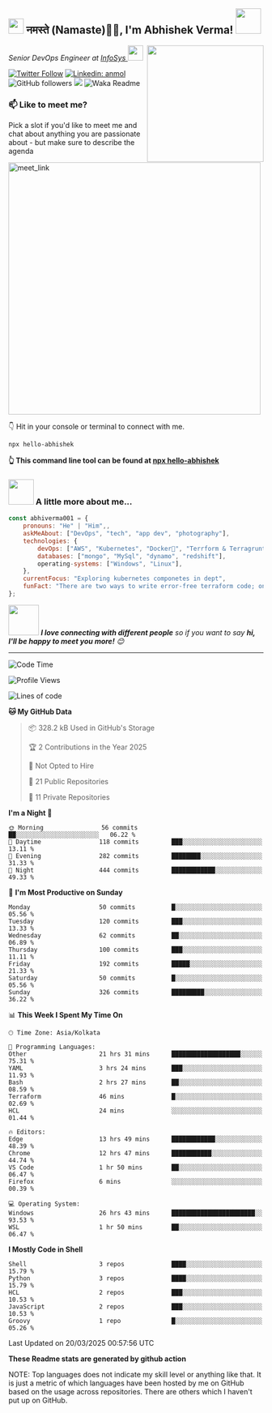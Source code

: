 <h2><img src="https://emojis.slackmojis.com/emojis/images/1531849430/4246/blob-sunglasses.gif?1531849430" width="30"/> नमस्ते (Namaste)🙏🏻, I'm Abhishek Verma! <img src="https://media.giphy.com/media/12oufCB0MyZ1Go/giphy.gif" width="50"></h2>
<img align='right' src="https://media.giphy.com/media/M9gbBd9nbDrOTu1Mqx/giphy.gif" width="230">
<p><em>Senior DevOps Engineer at <a href="https://www.infosys.com/">InfoSys
</a><img src="https://media.giphy.com/media/WUlplcMpOCEmTGBtBW/giphy.gif" width="30"> 
</em></p>

[![Twitter Follow](https://img.shields.io/twitter/follow/misteranmol?label=Follow)](https://twitter.com/intent/follow?screen_name=AbAbhishekverma)
[![Linkedin: anmol](https://img.shields.io/badge/-abhishek-blue?style=flat-square&logo=Linkedin&logoColor=white&link=https://www.linkedin.com/in/abhiverma001/)](https://www.linkedin.com/in/abhiverma001/)
![GitHub followers](https://img.shields.io/github/followers/abhiverma001?label=Follow&style=social)
![](https://visitor-badge.glitch.me/badge?page_id=anmol098.anmol098)
![Waka Readme](https://wakatime.com/badge/user/d23527f0-66b1-4a3f-9db5-c346e05aefa5.svg)

### 📫 Like to meet me?

Pick a slot if you'd like to meet me and chat about anything you are passionate about - but make sure to describe the agenda

<a href="https://calendly.com/ab-abhishekverma096/30min" target="_blank"><img width="498" alt="meet_link" src="https://user-images.githubusercontent.com/15426564/144297439-f530f383-e73e-41e0-9914-a9b7d3f432e5.png"></a>

👇 Hit in your console or terminal to connect with me.

```bash
npx hello-abhishek
```
**👆 This command line tool can be found at [npx hello-abhishek](https://github.com/abhiverma001/introduction-npm-package)**

### <img src="https://media.giphy.com/media/VgCDAzcKvsR6OM0uWg/giphy.gif" width="50"> A little more about me...  

```javascript
const abhiverma001 = {
    pronouns: "He" | "Him",,
    askMeAbout: ["DevOps", "tech", "app dev", "photography"],
    technologies: {
        devOps: ["AWS", "Kubernetes", "Docker🐳", "Terrform & Terragrunt", "Bash-Scripting", "CI-CD", "GitHub-Action", "Jenkins", "Spinnaker", "Datadog/New-Relic", "CloudFlare/Route53", "Nginx"],
        databases: ["mongo", "MySql", "dynamo", "redshift"],
        operating-systems: ["Windows", "Linux"],
    },
    currentFocus: "Exploring kubernetes componetes in dept",
    funFact: "There are two ways to write error-free terraform code; only the third one works"
};
```

<img src="https://media.giphy.com/media/LnQjpWaON8nhr21vNW/giphy.gif" width="60"> <em><b>I love connecting with different people</b> so if you want to say <b>hi, I'll be happy to meet you more!</b> 😊</em>

---
<!--START_SECTION:waka-->
![Code Time](http://img.shields.io/badge/Code%20Time-927%20hrs%2046%20mins-blue)

![Profile Views](http://img.shields.io/badge/Profile%20Views-0-blue)

![Lines of code](https://img.shields.io/badge/From%20Hello%20World%20I%27ve%20Written-129.8%20thousand%20lines%20of%20code-blue)

**🐱 My GitHub Data** 

> 📦 328.2 kB Used in GitHub's Storage 
 > 
> 🏆 2 Contributions in the Year 2025
 > 
> 🚫 Not Opted to Hire
 > 
> 📜 21 Public Repositories 
 > 
> 🔑 11 Private Repositories 
 > 
**I'm a Night 🦉** 

```text
🌞 Morning                56 commits          ██░░░░░░░░░░░░░░░░░░░░░░░   06.22 % 
🌆 Daytime                118 commits         ███░░░░░░░░░░░░░░░░░░░░░░   13.11 % 
🌃 Evening                282 commits         ████████░░░░░░░░░░░░░░░░░   31.33 % 
🌙 Night                  444 commits         ████████████░░░░░░░░░░░░░   49.33 % 
```
📅 **I'm Most Productive on Sunday** 

```text
Monday                   50 commits          █░░░░░░░░░░░░░░░░░░░░░░░░   05.56 % 
Tuesday                  120 commits         ███░░░░░░░░░░░░░░░░░░░░░░   13.33 % 
Wednesday                62 commits          ██░░░░░░░░░░░░░░░░░░░░░░░   06.89 % 
Thursday                 100 commits         ███░░░░░░░░░░░░░░░░░░░░░░   11.11 % 
Friday                   192 commits         █████░░░░░░░░░░░░░░░░░░░░   21.33 % 
Saturday                 50 commits          █░░░░░░░░░░░░░░░░░░░░░░░░   05.56 % 
Sunday                   326 commits         █████████░░░░░░░░░░░░░░░░   36.22 % 
```


📊 **This Week I Spent My Time On** 

```text
🕑︎ Time Zone: Asia/Kolkata

💬 Programming Languages: 
Other                    21 hrs 31 mins      ███████████████████░░░░░░   75.31 % 
YAML                     3 hrs 24 mins       ███░░░░░░░░░░░░░░░░░░░░░░   11.93 % 
Bash                     2 hrs 27 mins       ██░░░░░░░░░░░░░░░░░░░░░░░   08.59 % 
Terraform                46 mins             █░░░░░░░░░░░░░░░░░░░░░░░░   02.69 % 
HCL                      24 mins             ░░░░░░░░░░░░░░░░░░░░░░░░░   01.44 % 

🔥 Editors: 
Edge                     13 hrs 49 mins      ████████████░░░░░░░░░░░░░   48.39 % 
Chrome                   12 hrs 47 mins      ███████████░░░░░░░░░░░░░░   44.74 % 
VS Code                  1 hr 50 mins        ██░░░░░░░░░░░░░░░░░░░░░░░   06.47 % 
Firefox                  6 mins              ░░░░░░░░░░░░░░░░░░░░░░░░░   00.39 % 

💻 Operating System: 
Windows                  26 hrs 43 mins      ███████████████████████░░   93.53 % 
WSL                      1 hr 50 mins        ██░░░░░░░░░░░░░░░░░░░░░░░   06.47 % 
```

**I Mostly Code in Shell** 

```text
Shell                    3 repos             ████░░░░░░░░░░░░░░░░░░░░░   15.79 % 
Python                   3 repos             ████░░░░░░░░░░░░░░░░░░░░░   15.79 % 
HCL                      2 repos             ███░░░░░░░░░░░░░░░░░░░░░░   10.53 % 
JavaScript               2 repos             ███░░░░░░░░░░░░░░░░░░░░░░   10.53 % 
Groovy                   1 repo              █░░░░░░░░░░░░░░░░░░░░░░░░   05.26 % 
```




 Last Updated on 20/03/2025 00:57:56 UTC
<!--END_SECTION:waka-->

**These Readme stats are generated by github action**

NOTE: Top languages does not indicate my skill level or anything like that. It is just a metric of which languages have been hosted by me on GitHub based on the usage across repositories. There are others which I haven't put up on GitHub.
